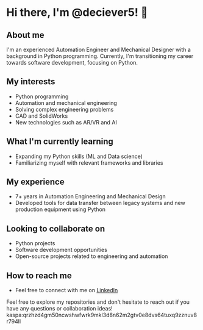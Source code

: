 # Hi there, I'm @deciever5! 👋

## About me
I'm an experienced Automation Engineer and Mechanical Designer with a background in Python programming. Currently, I'm transitioning my career towards software development, focusing on Python.

## My interests
- Python programming
- Automation and mechanical engineering
- Solving complex engineering problems
- CAD and SolidWorks
- New technologies such as AR/VR and AI

## What I'm currently learning
- Expanding my Python skills (ML and Data science)
- Familiarizing myself with relevant frameworks and libraries

## My experience
- 7+ years in Automation Engineering and Mechanical Design
- Developed tools for data transfer between legacy systems and new production equipment using Python

## Looking to collaborate on
- Python projects
- Software development opportunities
- Open-source projects related to engineering and automation

## How to reach me
- Feel free to connect with me on [LinkedIn](https://www.linkedin.com/in/marcin-kunikowski/)

Feel free to explore my repositories and don't hesitate to reach out if you have any questions or collaboration ideas!
kaspa:qrzhzd4gm50ncwshwfwrk9mkl3d8n62m2gtv0e8dvs64tuxq9zznuv8r794ll
